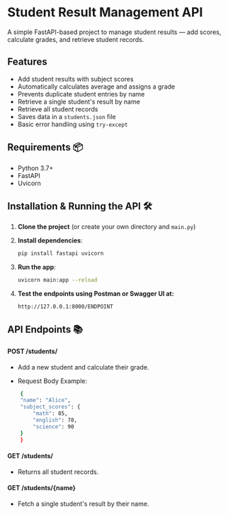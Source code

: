 # Student Result Management API

A simple FastAPI-based project to manage student results — add scores, calculate grades, and retrieve student records.

##  Features

- Add student results with subject scores
- Automatically calculates average and assigns a grade
- Prevents duplicate student entries by name
- Retrieve a single student's result by name
- Retrieve all student records
- Saves data in a `students.json` file
- Basic error handling using `try-except`

##  Requirements 📦

- Python 3.7+
- FastAPI
- Uvicorn

## Installation & Running the API 🛠️ 

1. **Clone the project** (or create your own directory and `main.py`)

2. **Install dependencies**:
   ```bash
   pip install fastapi uvicorn
   ```


3. **Run the app**:
    ```bash
    uvicorn main:app --reload
    ```

4. **Test the endpoints using Postman or Swagger UI at:**
    ```bash
    http://127.0.0.1:8000/ENDPOINT
    ```

## API Endpoints 📚 

#### POST /students/

* Add a new student and calculate their grade.

* Request Body Example:

```bash
    {
    "name": "Alice",
    "subject_scores": {
        "math": 85,
        "english": 78,
        "science": 90
    }
    }
```

 #### GET /students/

- Returns all student records.

#### GET /students/{name}
- Fetch a single student's result by their name.